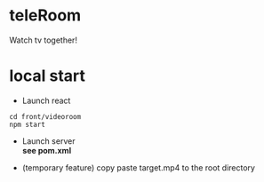 # teleRoom
Watch tv together!
# local start
- Launch react
```
cd front/videoroom
npm start
```

- Launch server  
**see pom.xml** 

- (temporary feature) 
copy paste target.mp4 to the root directory